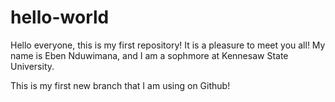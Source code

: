 # hello-world
Hello everyone, this is my first repository! It is a pleasure to meet you all!
My name is Eben Nduwimana, and I am a sophmore at Kennesaw State University.

This is my first new branch that I am using on Github!
